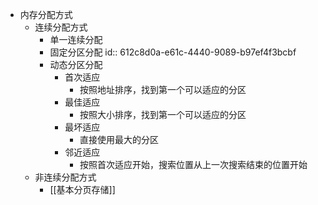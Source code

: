 - 内存分配方式
	- 连续分配方式
		- 单一连续分配
		- 固定分区分配
		  id:: 612c8d0a-e61c-4440-9089-b97ef4f3bcbf
		- 动态分区分配
			- 首次适应
				- 按照地址排序，找到第一个可以适应的分区
			- 最佳适应
				- 按照大小排序，找到第一个可以适应的分区
			- 最坏适应
				- 直接使用最大的分区
			- 邻近适应
				- 按照首次适应开始，搜索位置从上一次搜索结束的位置开始
	- 非连续分配方式
		- [[基本分页存储]]